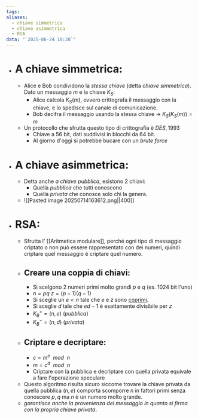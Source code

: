 ```yaml
---
tags: 
aliases:
  - chiave simmetrica
  - chiave asimmetrica
  - RSA
data: "`2025-06-24 18:28`"
---
```

- # A chiave simmetrica:
	-  Alice e Bob condividono la _stessa chiave_ (detta _chiave simmetrica_). Dato un messaggio $m$ e la chiave $K_{S}$:
		- Alice calcola $K_{S}(m)$, ovvero crittografa il messaggio con la chiave, e lo spedisce sul canale di comunicazione.
		- Bob decifra il messaggio usando la stessa chiave $\to$ $K_{S}(K_{S}(m))=m$
	- Un protocollo che sfrutta questo tipo di crittografia è $DES, 1993$
		- Chiave a $56$ bit, dati suddivisi in blocchi da $64$ bit.
		- Al giorno d'oggi si potrebbe bucare con un _brute force_ 
- # A chiave asimmetrica:
	- Detta anche _a chiave pubblica_, esistono 2 chiavi:
		- Quella _pubblica_ che tutti conoscono
		- Quella _privata_ che conosce solo chi la genera.
	- ![[Pasted image 20250714163612.png||400]]
- # RSA:
	- Sfrutta l' [[Aritmetica modulare]], perché ogni tipo di messaggio criptato o non può essere rappresentato con dei numeri, quindi criptare quel messaggio è criptare quel numero.
	- ## Creare una coppia di chiavi:
		- Si scelgono 2 numeri primi molto grandi $p$ e $q$ (es. $1024$ bit l'uno)
		- $n=pq$  $z=(p-1)(q-1)$
		- Si sceglie un $e< n$ tale che $e$ e $z$ sono [coprimi](https://it.wikipedia.org/wiki/Interi_coprimi).
		- Si sceglie $d$ tale che $ed -1$ è esattamente divisibile per $z$
		- $K^{+}_{B}=(n,e)$ (_pubblica_)
		- $K^{-}_{B}=(n,d)$ (_privata_)
	- ## Criptare e decriptare:
		- $c=m^{e} \ \ mod \ \ n$
		- $m=c^{d}\ \ mod \ \ n$
		- Criptare con la pubblica e decriptare con quella privata equivale a fare l'operazione speculare
	- Questo algoritmo risulta sicuro siccome trovare la chiave privata da quella pubblica $(n,e)$ comporta scomporre $n$ in fattori primi senza conoscere $p,q$ ma $n$ è un numero molto grande.
	- _garantisce anche la provenienza del messaggio in quanto si firma con la propria chiave privata_.